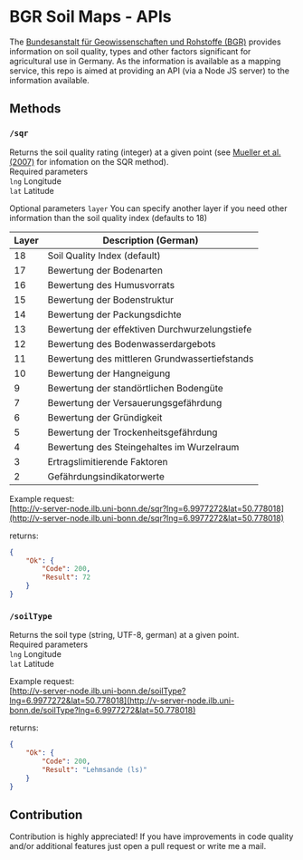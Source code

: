# BGR Soil Maps - APIs

The [Bundesanstalt für Geowissenschaften und Rohstoffe (BGR)](https://www.bgr.bund.de/EN/Home/homepage_node_en.html) provides information on soil quality, types and other factors significant for agricultural use in Germany. As the information is available as a mapping service, this repo is aimed at providing an API (via a Node JS server) to the information available.

## Methods

### ```/sqr```

Returns the soil quality rating (integer) at a given point (see [Mueller et al. (2007)](http://www.zalf.de/de/forschung_lehre/publikationen/Documents/Publikation_Mueller_L/field_mueller.pdf) for infomation on the SQR method).  
Required parameters  
```lng``` Longitude  
```lat``` Latitude  

Optional parameters
```layer``` You can specify another layer if you need other information than the soil quality index (defaults to 18)  


| Layer | Description (German)                          |
|-------|-----------------------------------------------|
| 18    | Soil Quality Index (default)                  |
| 17    | Bewertung der Bodenarten                      |
| 16    | Bewertung des Humusvorrats                    |
| 15    | Bewertung der Bodenstruktur                   |
| 14    | Bewertung der Packungsdichte                  |
| 13    | Bewertung der effektiven Durchwurzelungstiefe |
| 12    | Bewertung des Bodenwasserdargebots            |
| 11    | Bewertung des mittleren Grundwassertiefstands |
| 10    | Bewertung der Hangneigung                     |
| 9     | Bewertung der standörtlichen Bodengüte        |
| 7     | Bewertung der Versauerungsgefährdung          |
| 6     | Bewertung der Gründigkeit                     |
| 5     | Bewertung der Trockenheitsgefährdung          |
| 4     | Bewertung des Steingehaltes im Wurzelraum     |
| 3     | Ertragslimitierende Faktoren                  |
| 2     | Gefährdungsindikatorwerte                     |

Example request:  
[http://v-server-node.ilb.uni-bonn.de/sqr?lng=6.9977272&lat=50.778018](http://v-server-node.ilb.uni-bonn.de/sqr?lng=6.9977272&lat=50.778018)

returns:  
```json	
{
	"Ok": {
		"Code": 200,
		"Result": 72
	}
}
```

### ```/soilType```

Returns the soil type (string, UTF-8, german) at a given point.  
Required parameters  
```lng``` Longitude  
```lat``` Latitude  

Example request:  
[http://v-server-node.ilb.uni-bonn.de/soilType?lng=6.9977272&lat=50.778018](http://v-server-node.ilb.uni-bonn.de/soilType?lng=6.9977272&lat=50.778018)

returns:  
```json	
{
	"Ok": {
		"Code": 200,
		"Result": "Lehmsande (ls)"
	}
}
```

## Contribution  
Contribution is highly appreciated! If you have improvements in code quality and/or additional features just open a pull request or write me a mail. 

